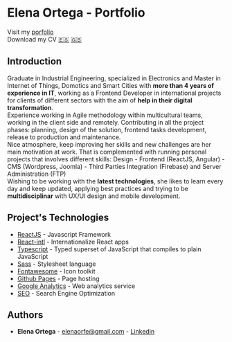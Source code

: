 # Elena Ortega - Portfolio
Visit my [porfolio](https://elenaorfe.github.io/portfolio/)<br>
Download my CV [:es:](./src/assets/files/CV_ElenaOrtegaFernandez_ES.pdf) [:uk:](./src/assets/files/CV_ElenaOrtegaFernandez_EN.pdf)

## Introduction
Graduate in Industrial Engineering, specialized in Electronics and Master in Internet of Things, Domotics and Smart Cities with **more than 4 years of experience in IT**, working as a Frontend Developer in international projects for clients of different sectors with the aim of **help in their digital transformation**.<br>
Experience working in Agile methodology within multicultural teams, working in the client side and remotely. Contributing in all the project phases: planning, design of the solution, frontend tasks development, release to production and maintenance.<br>
Nice atmosphere, keep improving her skills and new challenges are her main motivation at work. That is complemented with running personal projects that involves different skills: Design - Frontend (ReactJS, Angular) - CMS (Wordpress, Joomla) - Third Parties Integration (Firebase) and Server Administration (FTP)<br>
Wishing to be working with the **latest technologies**, she likes to learn every day and keep updated, applying best practices and trying to be **multidisciplinar** with UX/UI design and mobile development.

## Project's Technologies
* [ReactJS](https://reactjs.org/) - Javascript Framework
* [React-intl](https://www.npmjs.com/package/react-intl) - Internationalize React apps
* [Typescript](https://www.typescriptlang.org/) - Typed superset of JavaScript that compiles to plain JavaScript
* [Sass](https://sass-lang.com/) - Stylesheet language
* [Fontawesome](https://fontawesome.com/) - Icon toolkit
* [Github Pages](https://pages.github.com/) - Page hosting
* [Google Analytics](https://analytics.google.com/analytics/web/) - Web analytics service
* [SEO](https://en.wikipedia.org/wiki/Search_engine_optimization) - Search Engine Optimization

## Authors
* **Elena Ortega** - [elenaorfe@gmail.com](mailto:elenaorfe@gmail.com) - [Linkedin](https://www.linkedin.com/in/elenaorfe)
